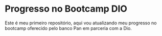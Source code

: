 # Progresso no Bootcamp DIO
 Este é meu primeiro repositório, aqui vou atualizando meu progresso no bootcamp oferecido pelo banco Pan em parceria com a Dio.
